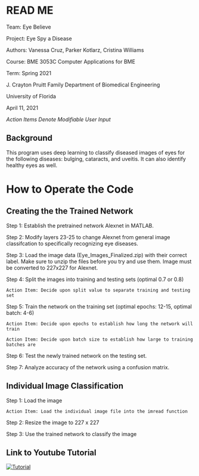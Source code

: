 # READ ME

Team: Eye Believe 

Project: Eye Spy a Disease 

Authors: Vanessa Cruz, Parker Kotlarz, Cristina Williams 

Course: BME 3053C Computer Applications for BME 

Term: Spring 2021 

J. Crayton Pruitt Family Department of Biomedical Engineering 

University of Florida 

April 11, 2021 

*Action Items Denote Modifiable User Input*

## Background

This program uses deep learning to classify diseased images of eyes for the following diseases: bulging, cataracts, and uveitis. It can also identify healthy eyes as well.
 

# How to Operate the Code 

## Creating the the Trained Network 

Step 1: Establish the pretrained network Alexnet in MATLAB. 

Step 2: Modify layers 23-25 to change Alexnet from general image classifcation to specifically recognizing eye diseases. 

Step 3: Load the image data (Eye_Images_Finalized.zip) with their correct label. Make sure to unzip the files before you try and use them. Image must be converted to 227x227 for Alexnet. 

Step 4: Split the images into training and testing sets (optimal 0.7 or 0.8) 

	Action Item: Decide upon split value to separate training and testing set 

Step 5: Train the network on the training set (optimal epochs: 12-15, optimal batch: 4-6) 

	Action Item: Decide upon epochs to establish how long the network will train 

	Action Item: Decide upon batch size to establish how large to training batches are 

Step 6: Test the newly trained network on the testing set. 

Step 7: Analyze accuracy of the network using a confusion matrix. 

## Individual Image Classification 

Step 1: Load the image 

	Action Item: Load the individual image file into the imread function 

Step 2: Resize the image to 227 x 227 

Step 3: Use the trained network to classify the image 

## Link to Youtube Tutorial
[![Tutorial](http://img.youtube.com/vi/jVHB41cclGo/0.jpg)](http://www.youtube.com/watch?v=jVHB41cclGo)
